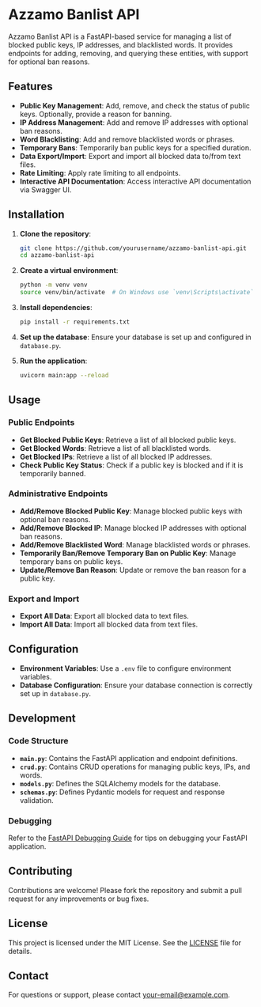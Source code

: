 # Azzamo Banlist API

Azzamo Banlist API is a FastAPI-based service for managing a list of blocked public keys, IP addresses, and blacklisted words. It provides endpoints for adding, removing, and querying these entities, with support for optional ban reasons.

## Features

- **Public Key Management**: Add, remove, and check the status of public keys. Optionally, provide a reason for banning.
- **IP Address Management**: Add and remove IP addresses with optional ban reasons.
- **Word Blacklisting**: Add and remove blacklisted words or phrases.
- **Temporary Bans**: Temporarily ban public keys for a specified duration.
- **Data Export/Import**: Export and import all blocked data to/from text files.
- **Rate Limiting**: Apply rate limiting to all endpoints.
- **Interactive API Documentation**: Access interactive API documentation via Swagger UI.

## Installation

1. **Clone the repository**:
   ```bash
   git clone https://github.com/yourusername/azzamo-banlist-api.git
   cd azzamo-banlist-api
   ```

2. **Create a virtual environment**:
   ```bash
   python -m venv venv
   source venv/bin/activate  # On Windows use `venv\Scripts\activate`
   ```

3. **Install dependencies**:
   ```bash
   pip install -r requirements.txt
   ```

4. **Set up the database**:
   Ensure your database is set up and configured in `database.py`.

5. **Run the application**:
   ```bash
   uvicorn main:app --reload
   ```

## Usage

### Public Endpoints

- **Get Blocked Public Keys**: Retrieve a list of all blocked public keys.
- **Get Blocked Words**: Retrieve a list of all blacklisted words.
- **Get Blocked IPs**: Retrieve a list of all blocked IP addresses.
- **Check Public Key Status**: Check if a public key is blocked and if it is temporarily banned.

### Administrative Endpoints

- **Add/Remove Blocked Public Key**: Manage blocked public keys with optional ban reasons.
- **Add/Remove Blocked IP**: Manage blocked IP addresses with optional ban reasons.
- **Add/Remove Blacklisted Word**: Manage blacklisted words or phrases.
- **Temporarily Ban/Remove Temporary Ban on Public Key**: Manage temporary bans on public keys.
- **Update/Remove Ban Reason**: Update or remove the ban reason for a public key.

### Export and Import

- **Export All Data**: Export all blocked data to text files.
- **Import All Data**: Import all blocked data from text files.

## Configuration

- **Environment Variables**: Use a `.env` file to configure environment variables.
- **Database Configuration**: Ensure your database connection is correctly set up in `database.py`.

## Development

### Code Structure

- **`main.py`**: Contains the FastAPI application and endpoint definitions.
- **`crud.py`**: Contains CRUD operations for managing public keys, IPs, and words.
- **`models.py`**: Defines the SQLAlchemy models for the database.
- **`schemas.py`**: Defines Pydantic models for request and response validation.

### Debugging

Refer to the [FastAPI Debugging Guide](https://fastapi.tiangolo.com/tutorial/debugging/) for tips on debugging your FastAPI application.

## Contributing

Contributions are welcome! Please fork the repository and submit a pull request for any improvements or bug fixes.

## License

This project is licensed under the MIT License. See the [LICENSE](LICENSE) file for details.

## Contact

For questions or support, please contact [your-email@example.com](mailto:your-email@example.com).
